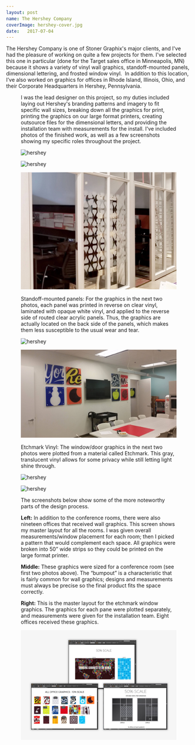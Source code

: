 ```yaml
---
layout: post
name: The Hershey Company
coverImage: hershey-cover.jpg
date:   2017-07-04
---
```


The Hershey Company is one of Stoner Graphix's major clients, and I've had the pleasure of working on quite a few projects for them. I've selected this one in particular (done for the Target sales office in Minneapolis, MN) because it shows a variety of vinyl wall graphics, standoff-mounted panels, dimensional lettering, and frosted window vinyl.  In addition to this location, I’ve also worked on graphics for offices in Rhode Island, Illinois, Ohio, and their Corporate Headquarters in Hershey, Pennsylvania.

<figure>
    <figcaption>
        <p>I was the lead designer on this project, so my duties included laying out Hershey's branding patterns and imagery to fit specific wall sizes, breaking down all the graphics for print, printing the graphics on our large format printers, creating outsource files for the dimensional letters, and providing the installation team with measurements for the install. I've included photos of the finished work, as well as a few screenshots showing my specific roles throughout the project.</p>
    </figcaption>
    <img src="../img/hershey-1.jpg" alt="hershey" />
</figure>
<figure>
    <img src="../img/hershey-2.jpg" alt="hershey" />
</figure>
<figure>
    <img src="../img/hershey-3.jpg" alt="hershey" />
</figure>
<figure>
    <figcaption>
        <p>Standoff-mounted panels: For the graphics in the next two photos, each panel was printed in reverse on clear vinyl, laminated with opaque white vinyl, and applied to the reverse side of routed clear acrylic panels. Thus, the graphics are actually located on the back side of the panels, which makes them less susceptible to the usual wear and tear.</p>
    </figcaption>
    <img src="../img/hershey-4.jpg" alt="hershey" />
</figure>
<figure>
    <img src="../img/hershey-5.jpg" alt="hershey" />
</figure>
<figure>
    <figcaption>
        <p>Etchmark Vinyl: The window/door graphics in the next two photos were plotted from a material called Etchmark. This gray, translucent vinyl allows for some privacy while still letting light shine through.</p>
    </figcaption>
    <img src="../img/hershey-6.jpg" alt="hershey" />
</figure>
<figure>
    <img src="../img/hershey-7.jpg" alt="hershey" />
</figure>
<figure>
    <figcaption>
        <p>The screenshots below show some of the more noteworthy parts of the design process.</p>
        <p><strong>Left:</strong> In addition to the conference rooms, there were also nineteen offices that received wall graphics. This screen shows my master layout for all the rooms. I was given overall measurements/window placement for each room; then I picked a pattern that would complement each space. All graphics were broken into 50” wide strips so they could be printed on the large format printer.</p>
        <p><strong>Middle:</strong> These graphics were sized for a conference room (see first two photos above). The “bumpout” is a characteristic that is fairly common for wall graphics; designs and measurements must always be precise so the final product fits the space correctly.</p>
        <p><strong>Right:</strong> This is the master layout for the etchmark window graphics. The graphics for each pane were plotted separately, and measurements were given for the installation team. Eight offices received these graphics.</p>
    </figcaption>
    <img src="../img/hershey-8.jpg" alt="hershey" />
</figure>
